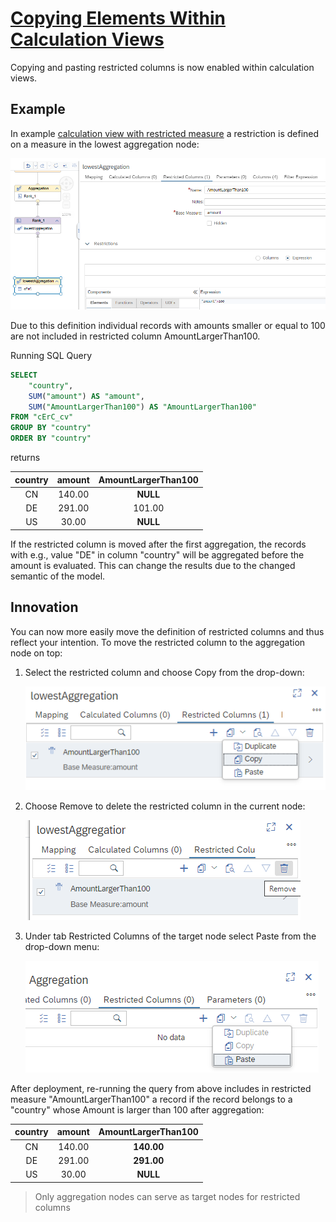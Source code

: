 # [Copying Elements Within Calculation Views](https://help.sap.com/docs/hana-cloud-database/sap-hana-cloud-sap-hana-database-modeling-guide-for-sap-business-application-studio/copying-calculation-view-elements?)

Copying and pasting restricted columns is now enabled within calculation views.

## Example

In example [calculation view with restricted measure](./cErC_cv.hdbcalculationview) a restriction is defined on a measure in the lowest aggregation node:

![restriction on measure in lowest aggregation](./screenshots/atLowestAggregation.png)

Due to this definition individual records with amounts smaller or equal to 100 are not included in restricted column AmountLargerThan100.

Running SQL Query

```SQL
SELECT 
	"country",
	SUM("amount") AS "amount",
	SUM("AmountLargerThan100") AS "AmountLargerThan100"
FROM "cErC_cv"
GROUP BY "country"
ORDER BY "country"
```

returns

**country**|**amount**|**AmountLargerThan100**
:-----:|:-----:|:-----:
CN|140.00|**NULL**
DE|291.00|101.00
US|30.00|**NULL**

If the restricted column is moved after the first aggregation, the records with e.g., value "DE" in column "country" will be aggregated before the amount is evaluated. This can change the results due to the changed semantic of the model.

## Innovation
You can now more easily move the definition of restricted columns and thus reflect your intention. To move the restricted column to the aggregation node on top:

1. Select the restricted column and choose Copy from the drop-down:

    ![copy restricted column](./screenshots/copyRestrictedColumn.png)

2. Choose Remove to delete the restricted column in the current node:

    ![remove restricted column](./screenshots/removeRestrictedColumn.png)

3. Under tab Restricted Columns of the target node select Paste from the drop-down menu:

    ![paste restricted column](./screenshots/pasteRestrictedColumn.png)

After deployment, re-running the query from above includes in restricted measure "AmountLargerThan100" a record if the record belongs to a "country" whose Amount is larger than 100 after aggregation:

**country**|**amount**|**AmountLargerThan100**
:-----:|:-----:|:-----:
CN|140.00|**140.00**
DE|291.00|**291.00**
US|30.00|**NULL**

> Only aggregation nodes can serve as target nodes for restricted columns
